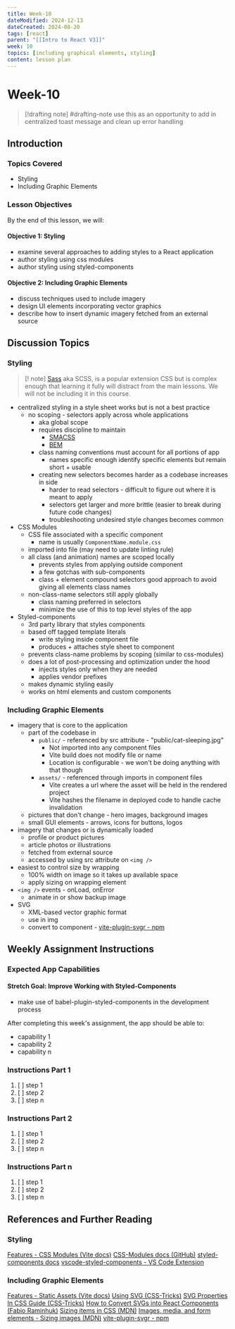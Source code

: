 ```yaml
---
title: Week-10
dateModified: 2024-12-13
dateCreated: 2024-08-20
tags: [react]
parent: "[[Intro to React V3]]"
week: 10
topics: [including graphical elements, styling]
content: lesson plan
---
```


# Week-10

> [!drafting note] #drafting-note
> use this as an opportunity to add in centralized toast message and clean up error handling

## Introduction

### Topics Covered

- Styling
- Including Graphic Elements

### Lesson Objectives

By the end of this lesson, we will:

#### Objective 1: Styling

- examine several approaches to adding styles to a React application
- author styling using css modules
- author styling using styled-components

#### Objective 2: Including Graphic Elements

- discuss techniques used to include imagery
- design UI elements incorporating vector graphics
- describe how to insert dynamic imagery fetched from an external source

## Discussion Topics

### Styling

> [! note]
> [Sass](https://sass-lang.com/) aka SCSS, is a popular extension CSS but is complex enough that learning it fully will distract from the main lessons. We will not be including it in this course.

- centralized styling in a style sheet works but is not a best practice
	- no scoping - selectors apply across whole applications
		- aka global scope
		- requires discipline to maintain
			- [SMACSS](https://smacss.com/)
			- [BEM](https://en.bem.info/methodology/quick-start/)
		- class naming conventions must account for all portions of app
			- names specific enough identify specific elements but remain short + usable
		- creating new selectors becomes harder as a codebase increases in side
			- harder to read selectors - difficult to figure out where it is meant to apply
			- selectors get larger and more brittle (easier to break during future code changes)
			- troubleshooting undesired style changes becomes common
- CSS Modules
	- CSS file associated with a specific component
		- name is usually `ComponentName.module.css`
	- imported into file (may need to update linting rule)
	- all class (and animation) names are scoped locally
		- prevents styles from applying outside component
		- a few gotchas with sub-components
		- class + element compound selectors good approach to avoid giving all elements class names
	- non-class-name selectors still apply globally
		- class naming preferred in selectors
		- minimize the use of this to top level styles of the app
- Styled-components
	- 3rd party library that styles components
	- based off tagged template literals
		- write styling inside component file
		- produces + attaches style sheet to component
	- prevents class-name problems by scoping (similar to css-modules)
	- does a lot of post-processing and optimization under the hood
		- injects styles only when they are needed
		- applies vendor prefixes
	- makes dynamic styling easily
	- works on html elements and custom components

### Including Graphic Elements

- imagery that is core to the application
	- part of the codebase in
		- `public/` - referenced by src attribute - "public/cat-sleeping.jpg"
			- Not imported into any component files
			- Vite build does not modify file or name
			- Location is configurable - we won't be doing anything with that though
		- `assets/` - referenced through imports in component files
			- Vite creates a url where the asset will be held in the rendered project
			- Vite hashes the filename in deployed code to handle cache invalidation
	- pictures that don't change - hero images, background images
	- small GUI elements - arrows, icons for buttons, logos
- imagery that changes or is dynamically loaded
	- profile or product pictures
	- article photos or illustrations
	- fetched from external source
	- accessed by using src attribute on `<img />`
- easiest to control size by wrapping
	- 100% width on image so it takes up available space
	- apply sizing on wrapping element
- `<img />` events - onLoad, onError
	- animate in or show backup image
- SVG
	- XML-based vector graphic format
	- use in img
	- convert to component - [vite-plugin-svgr - npm](https://www.npmjs.com/package/vite-plugin-svgr)

## Weekly Assignment Instructions

### Expected App Capabilities

#### Stretch Goal: Improve Working with Styled-Components

- make use of babel-plugin-styled-components in the development process

After completing this week's assignment, the app should be able to:

- capability 1
- capability 2
- capability n

### Instructions Part 1

 1. [ ] step 1
 2. [ ] step 2
 3. [ ] step n

### Instructions Part 2

 1. [ ] step 1
 2. [ ] step 2
 3. [ ] step n

### Instructions Part n

 1. [ ] step 1
 2. [ ] step 2
 3. [ ] step n

## References and Further Reading

### Styling

[Features - CSS Modules (Vite docs)](https://vitejs.dev/guide/features#css-modules)
[CSS-Modules docs (GitHub)](https://github.com/css-modules/css-modules)
[styled-components docs](https://styled-components.com/docs)
[vscode-styled-components - VS Code Extension](https://marketplace.visualstudio.com/items?itemName=styled-components.vscode-styled-components)

### Including Graphic Elements

[Features - Static Assets (Vite docs)](https://vitejs.dev/guide/features#static-assets)
[Using SVG (CSS-Tricks)](https://css-tricks.com/using-svg/)
[SVG Properties In CSS Guide (CSS-Tricks)](https://css-tricks.com/svg-properties-and-css/)
[How to Convert SVGs into React Components (Fabio Raminhuk)](https://fabra.dev/blog/converting-svgs-into-react-components-guide)
[Sizing items in CSS (MDN)](https://developer.mozilla.org/en-US/docs/Learn/CSS/Building_blocks/Sizing_items_in_CSS)
[Images, media, and form elements - Sizing images (MDN)](https://developer.mozilla.org/en-US/docs/Learn/CSS/Building_blocks/Images_media_form_elements#sizing_images)
[vite-plugin-svgr - npm](https://www.npmjs.com/package/vite-plugin-svgr)
